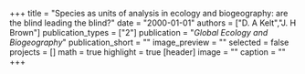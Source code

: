 +++
title = "Species as units of analysis in ecology and biogeography: are the blind leading the blind?"
date = "2000-01-01"
authors = ["D. A Kelt","J. H Brown"]
publication_types = ["2"]
publication = "_Global Ecology and Biogeography_"
publication_short = ""
image_preview = ""
selected = false
projects = []
math = true
highlight = true
[header]
image = ""
caption = ""
+++

